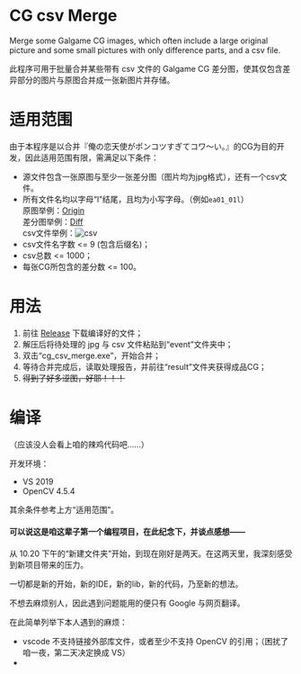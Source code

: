 # CG csv Merge 
Merge some Galgame CG images, which often include a large original picture and some small pictures with only difference parts, and a csv file. 

此程序可用于批量合并某些带有 csv 文件的 Galgame CG 差分图，使其仅包含差异部分的图片与原图合并成一张新图片并存储。
# 适用范围
由于本程序是以合并『俺の恋天使がポンコツすぎてコワ～い。』的CG为目的开发，因此适用范围有限，需满足以下条件：

- 源文件包含一张原图与至少一张差分图（图片均为jpg格式），还有一个csv文件。
- 所有文件名均以字母“l”结尾，且均为小写字母。（例如`ea01_01l`）<br>
原图举例：[Origin](https://file.sxjeru.top/%E5%9B%BE%E5%BA%8A/ea01_01l.jpg)<br>
差分图举例：[Diff](https://file.sxjeru.top/%E5%9B%BE%E5%BA%8A/ea01_02l.jpg)<br>
csv文件举例：![csv](https://file.sxjeru.top/%E5%9B%BE%E5%BA%8A/csv-simple.png)<br>
- csv文件名字数 <= 9 (包含后缀名)；
- csv总数 <= 1000；
- 每张CG所包含的差分数 <= 100。
# 用法
1. 前往 [Release](https://github.com/sxjeru/CG-csv-Merge/releases) 下载编译好的文件；
2. 解压后将待处理的 jpg 与 csv 文件粘贴到“event”文件夹中；
3. 双击“cg_csv_merge.exe”，开始合并；
4. 等待合并完成后，读取处理报告，并前往“result”文件夹获得成品CG；
5. ~~得到了好多涩图，好耶！！！~~
# 编译
（应该没人会看上咱的辣鸡代码吧……）

开发环境：
- VS 2019
- OpenCV 4.5.4

其余条件参考上方“适用范围”。
#### 可以说这是咱这辈子第一个编程项目，在此纪念下，并谈点感想——
从 10.20 下午的“新建文件夹”开始，到现在刚好是两天。在这两天里，我深刻感受到新项目带来的压力。

一切都是新的开始，新的IDE，新的lib，新的代码，乃至新的想法。

不想去麻烦别人，因此遇到问题能用的便只有 Google 与网页翻译。

在此简单列举下本人遇到的麻烦：
- vscode 不支持链接外部库文件，或者至少不支持 OpenCV 的引用；（困扰了咱一夜，第二天决定换成 VS）
- 
